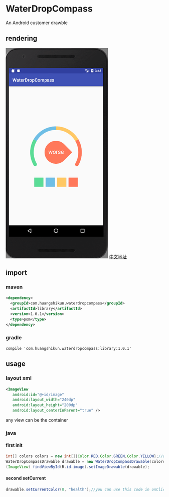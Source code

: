 # WaterDropCompass
An Android customer drawble
## rendering
![Screenshot](https://github.com/277954531/WaterDropCompass/blob/master/GIF.gif)
[ 中文地址](https://blog.csdn.net/arios171/article/details/79680891)
## import
### maven
``` xml
<dependency>
  <groupId>com.huangshikun.waterdropcompass</groupId>
  <artifactId>library</artifactId>
  <version>1.0.1</version>
  <type>pom</type>
</dependency>
```
### gradle
``` gralde
compile 'com.huangshikun.waterdropcompass:library:1.0.1'
```
## usage
### layout xml
``` xml
<ImageView
   android:id="@+id/image"
   android:layout_width="240dp"
   android:layout_height="200dp"
   android:layout_centerInParent="true" />
```
any view can be the container
### java
#### first init
``` java
int[] colors colors = new int[]{Color.RED,Color.GREEN,Color.YELLOW};//at least three colors
WaterDropCompassDrawable drawable = new WaterDropCompassDrawable(colors);
(ImageView) findViewById(R.id.image).setImageDrawable(drawable);
```
#### second setCurrent
``` java
drawable.setCurrentColor(0, "health");//you can use this code in onClickListener or other event
```

